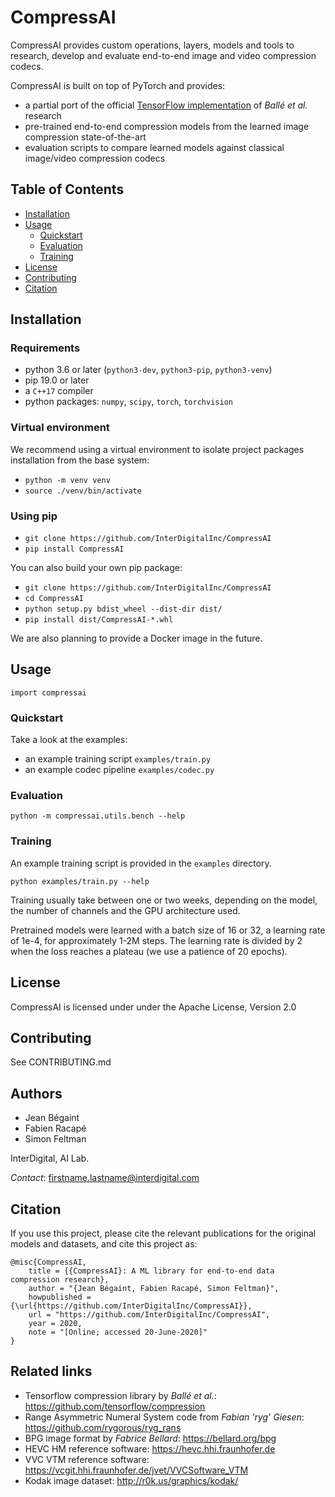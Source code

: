 # CompressAI

CompressAI provides custom operations, layers, models and tools to research,
develop and evaluate end-to-end image and video compression codecs.

CompressAI is built on top of PyTorch and provides:
* a partial port of the official [TensorFlow
  implementation](https://github.com/tensorflow/compression) of _Ballé et al._
  research
* pre-trained end-to-end compression models from the learned image compression
  state-of-the-art 
* evaluation scripts to compare learned models against classical image/video compression codecs

## Table of Contents

- [Installation](#installation)
- [Usage](#usage)
	- [Quickstart](#quickstart)
	- [Evaluation](#evaluation)
	- [Training](#training)
- [License](#license)
- [Contributing](#contributing)
- [Citation](#citation)

## Installation

### Requirements

* python 3.6 or later (`python3-dev`, `python3-pip`, `python3-venv`)
* pip 19.0 or later
* a `C++17` compiler
* python packages: `numpy`, `scipy`, `torch`, `torchvision`

### Virtual environment

We recommend using a virtual environment to isolate project packages
installation from the base system:

* `python -m venv venv`
* `source ./venv/bin/activate`

### Using pip

* `git clone https://github.com/InterDigitalInc/CompressAI`
* `pip install CompressAI`

You can also build your own pip package:

* `git clone https://github.com/InterDigitalInc/CompressAI`
* `cd CompressAI`
* `python setup.py bdist_wheel --dist-dir dist/`
* `pip install dist/CompressAI-*.whl`

We are also planning to provide a Docker image in the future.

## Usage

`import compressai`

### Quickstart

Take a look at the examples:

* an example training script `examples/train.py`
* an example codec pipeline `examples/codec.py`

### Evaluation

`python -m compressai.utils.bench --help`

### Training

An example training script is provided in the `examples` directory.

```python examples/train.py --help```

Training usually take between one or two weeks, depending on the model, the
number of channels and the GPU architecture used.

Pretrained models were learned with a batch size of 16 or 32, a learning rate
of 1e-4, for approximately 1-2M steps. The learning rate is divided by 2 when
the loss reaches a plateau (we use a patience of 20 epochs).

## License

CompressAI is licensed under under the Apache License, Version 2.0

## Contributing

See CONTRIBUTING.md

## Authors
* Jean Bégaint
* Fabien Racapé
* Simon Feltman

InterDigital, AI Lab.

*Contact*: firstname.lastname@interdigital.com

## Citation

If you use this project, please cite the relevant publications for the
original models and datasets, and cite this project as:

```
@misc{CompressAI,
	title = {{CompressAI}: A ML library for end-to-end data compression research},
	author = "{Jean Bégaint, Fabien Racapé, Simon Feltman}",
	howpublished = {\url{https://github.com/InterDigitalInc/CompressAI}},
	url = "https://github.com/InterDigitalInc/CompressAI",
	year = 2020,
	note = "[Online; accessed 20-June-2020]"
}

```

## Related links
 * Tensorflow compression library by _Ballé et al._: https://github.com/tensorflow/compression
 * Range Asymmetric Numeral System code from _Fabian 'ryg' Giesen_: https://github.com/rygorous/ryg_rans
 * BPG image format by _Fabrice Bellard_: https://bellard.org/bpg
 * HEVC HM reference software: https://hevc.hhi.fraunhofer.de
 * VVC VTM reference software: https://vcgit.hhi.fraunhofer.de/jvet/VVCSoftware_VTM
 * Kodak image dataset: http://r0k.us/graphics/kodak/
